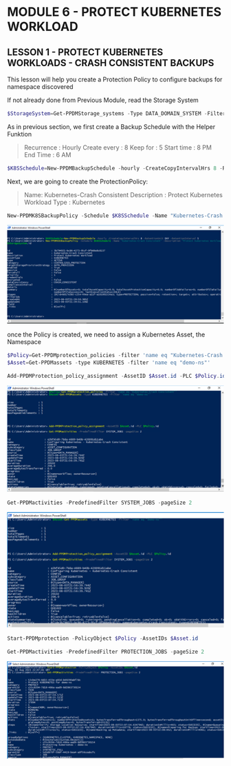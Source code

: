 # MODULE 6 - PROTECT KUBERNETES WORKLOAD

## LESSON 1 - PROTECT KUBERNETES WORKLOADS - CRASH CONSISTENT BACKUPS

This lesson will help you create a Protection Policy to configure  backups for namespace discovered

If not already done from Previous Module, read the Storage System

```Powershell
$StorageSystem=Get-PPDMStorage_systems -Type DATA_DOMAIN_SYSTEM -Filter {name eq "ddve-01.demo.local"}
```


As in previous section, we first create a Backup Schedule with the Helper Funktion

>Recurrence : Hourly
>Create every : 8
>Keep for : 5
>Start time : 8 PM 
>End Time : 6 AM

```Powershell
$K8SSchedule=New-PPDMBackupSchedule -hourly -CreateCopyIntervalHrs 8 -RetentionUnit DAY -RetentionInterval 5
```

Next, we are going to create the ProtectionPolicy:

>Name: Kubernetes-Crash Consistent
>Description : Protect Kubernetes Workload
>Type : Kubernetes


```Powershell
New-PPDMK8SBackupPolicy -Schedule $K8SSchedule -Name "Kubernetes-Crash Consistent" -Description "Protect Kubernetes Workload" -enabled -StorageSystemID $Storage.id
```

![Alt text](image-3.png)

once the Policy is created, we need to assign a Kubernetes Asset, the Namespace

```Powershell
$Policy=Get-PPDMprotection_policies -filter 'name eq "Kubernetes-Crash Consistent"'
$Asset=Get-PPDMassets -type KUBERNETES -filter 'name eq "demo-ns"'
```

```Powershell
Add-PPDMProtection_policy_assignment -AssetID $Asset.id -PLC $Policy.id
```

![Alt text](image-4.png)

```Powershell
Get-PPDMactivities -PredefinedFilter SYSTEM_JOBS -pageSize 2
```

![Alt text](image-7.png)

```Powershell
Start-PPDMprotection -PolicyObject $Policy -AssetIDs $Asset.id
```

```Powershell
Get-PPDMactivities -PredefinedFilter PROTECTION_JOBS -pageSize 2
```

![Alt text](image-6.png)